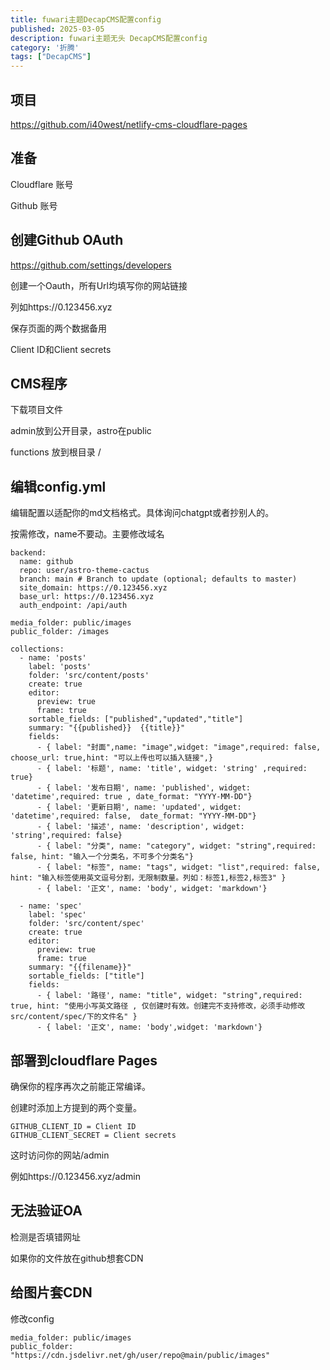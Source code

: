 ```yaml
---
title: fuwari主题DecapCMS配置config
published: 2025-03-05
description: fuwari主题无头 DecapCMS配置config
category: '折腾'
tags: ["DecapCMS"]
---
```


## 项目
https://github.com/i40west/netlify-cms-cloudflare-pages

## 准备

Cloudflare 账号

Github 账号

## 创建Github OAuth

https://github.com/settings/developers

创建一个Oauth，所有Url均填写你的网站链接

列如https://0.123456.xyz

保存页面的两个数据备用

Client ID和Client secrets

## CMS程序
下载项目文件

admin放到公开目录，astro在public

functions 放到根目录 /

## 编辑config.yml
编辑配置以适配你的md文档格式。具体询问chatgpt或者抄别人的。

按需修改，name不要动。主要修改域名

```
backend:
  name: github
  repo: user/astro-theme-cactus
  branch: main # Branch to update (optional; defaults to master)
  site_domain: https://0.123456.xyz
  base_url: https://0.123456.xyz
  auth_endpoint: /api/auth

media_folder: public/images
public_folder: /images

collections:
  - name: 'posts'
    label: 'posts'
    folder: 'src/content/posts'
    create: true
    editor:
      preview: true
      frame: true
    sortable_fields: ["published","updated","title"]
    summary: "{{published}}  {{title}}"
    fields:
      - { label: "封面",name: "image",widget: "image",required: false, choose_url: true,hint: "可以上传也可以插入链接",}
      - { label: '标题', name: 'title', widget: 'string' ,required: true}
      - { label: '发布日期', name: 'published', widget: 'datetime',required: true , date_format: "YYYY-MM-DD"}
      - { label: '更新日期', name: 'updated', widget: 'datetime',required: false,  date_format: "YYYY-MM-DD"}
      - { label: '描述', name: 'description', widget: 'string',required: false}
      - { label: "分类", name: "category", widget: "string",required: false, hint: "输入一个分类名，不可多个分类名"}
      - { label: "标签", name: "tags", widget: "list",required: false, hint: "输入标签使用英文逗号分割，无限制数量。列如：标签1,标签2,标签3" }
      - { label: '正文', name: 'body', widget: 'markdown'}

  - name: 'spec'
    label: 'spec'
    folder: 'src/content/spec'
    create: true
    editor:
      preview: true
      frame: true
    summary: "{{filename}}"
    sortable_fields: ["title"]
    fields:
      - { label: '路径', name: "title", widget: "string",required: true, hint: "使用小写英文路径 , 仅创建时有效。创建完不支持修改，必须手动修改src/content/spec/下的文件名" }
      - { label: '正文', name: 'body',widget: 'markdown'}
```

## 部署到cloudflare Pages
确保你的程序再次之前能正常编译。

创建时添加上方提到的两个变量。
```
GITHUB_CLIENT_ID = Client ID
GITHUB_CLIENT_SECRET = Client secrets
```

这时访问你的网站/admin

例如https://0.123456.xyz/admin

## 无法验证OA
检测是否填错网址

如果你的文件放在github想套CDN 

## 给图片套CDN

修改config

```
media_folder: public/images
public_folder: "https://cdn.jsdelivr.net/gh/user/repo@main/public/images"
```